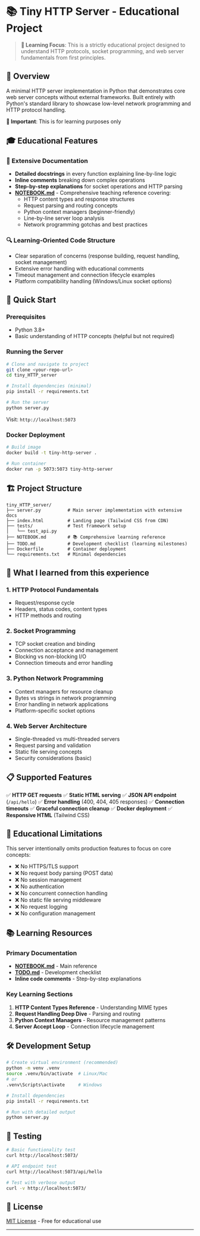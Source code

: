 # 📚 Tiny HTTP Server - Educational Project

> **🎯 Learning Focus**: This is a strictly educational project designed to understand HTTP protocols, socket programming, and web server fundamentals from first principles.

## 📖 Overview

A minimal HTTP server implementation in Python that demonstrates core web server concepts without external frameworks. Built entirely with Python's standard library to showcase low-level network programming and HTTP protocol handling.

**🚨 Important**: This is for learning purposes only

## 🎓 Educational Features

### 📝 Extensive Documentation
- **Detailed docstrings** in every function explaining line-by-line logic
- **Inline comments** breaking down complex operations
- **Step-by-step explanations** for socket operations and HTTP parsing
- **[NOTEBOOK.md](NOTEBOOK.md)** - Comprehensive teaching reference covering:
  - HTTP content types and response structures
  - Request parsing and routing concepts
  - Python context managers (beginner-friendly)
  - Line-by-line server loop analysis
  - Network programming gotchas and best practices

### 🔍 Learning-Oriented Code Structure
- Clear separation of concerns (response building, request handling, socket management)
- Extensive error handling with educational comments
- Timeout management and connection lifecycle examples
- Platform compatibility handling (Windows/Linux socket options)

## 🚀 Quick Start

### Prerequisites
- Python 3.8+
- Basic understanding of HTTP concepts (helpful but not required)

### Running the Server

```bash
# Clone and navigate to project
git clone <your-repo-url>
cd tiny_HTTP_server

# Install dependencies (minimal)
pip install -r requirements.txt

# Run the server
python server.py
```

Visit: `http://localhost:5073`

### Docker Deployment

```bash
# Build image
docker build -t tiny-http-server .

# Run container
docker run -p 5073:5073 tiny-http-server
```

## 🏗️ Project Structure

```
tiny_HTTP_server/
├── server.py          # Main server implementation with extensive docs
├── index.html         # Landing page (Tailwind CSS from CDN)
├── tests/             # Test framework setup
│   └── test_api.py
├── NOTEBOOK.md        # 📚 Comprehensive learning reference
├── TODO.md            # Development checklist (learning milestones)
├── Dockerfile         # Container deployment
└── requirements.txt   # Minimal dependencies
```

## 🎯 What I learned from this experience

### 1. **HTTP Protocol Fundamentals**
- Request/response cycle
- Headers, status codes, content types
- HTTP methods and routing

### 2. **Socket Programming**
- TCP socket creation and binding
- Connection acceptance and management
- Blocking vs non-blocking I/O
- Connection timeouts and error handling

### 3. **Python Network Programming**
- Context managers for resource cleanup
- Bytes vs strings in network programming
- Error handling in network applications
- Platform-specific socket options

### 4. **Web Server Architecture**
- Single-threaded vs multi-threaded servers
- Request parsing and validation
- Static file serving concepts
- Security considerations (basic)

## 📋 Supported Features

✅ **HTTP GET requests**
✅ **Static HTML serving**
✅ **JSON API endpoint** (`/api/hello`)
✅ **Error handling** (400, 404, 405 responses)
✅ **Connection timeouts**
✅ **Graceful connection cleanup**
✅ **Docker deployment**
✅ **Responsive HTML** (Tailwind CSS)

## 🚧 Educational Limitations

This server intentionally omits production features to focus on core concepts:

- ❌ No HTTPS/TLS support
- ❌ No request body parsing (POST data)
- ❌ No session management
- ❌ No authentication
- ❌ No concurrent connection handling
- ❌ No static file serving middleware
- ❌ No request logging
- ❌ No configuration management

## 📚 Learning Resources

### Primary Documentation
- **[NOTEBOOK.md](NOTEBOOK.md)** - Main reference
- **[TODO.md](TODO.md)** - Development checklist
- **Inline code comments** - Step-by-step explanations

### Key Learning Sections
1. **HTTP Content Types Reference** - Understanding MIME types
2. **Request Handling Deep Dive** - Parsing and routing
3. **Python Context Managers** - Resource management patterns
4. **Server Accept Loop** - Connection lifecycle management

## 🛠️ Development Setup

```bash
# Create virtual environment (recommended)
python -m venv .venv
source .venv/bin/activate  # Linux/Mac
# or
.venv\Scripts\activate     # Windows

# Install dependencies
pip install -r requirements.txt

# Run with detailed output
python server.py
```

## 🧪 Testing

```bash
# Basic functionality test
curl http://localhost:5073/

# API endpoint test
curl http://localhost:5073/api/hello

# Test with verbose output
curl -v http://localhost:5073/
```

## 📄 License

[MIT License](LICENSE) - Free for educational use

---